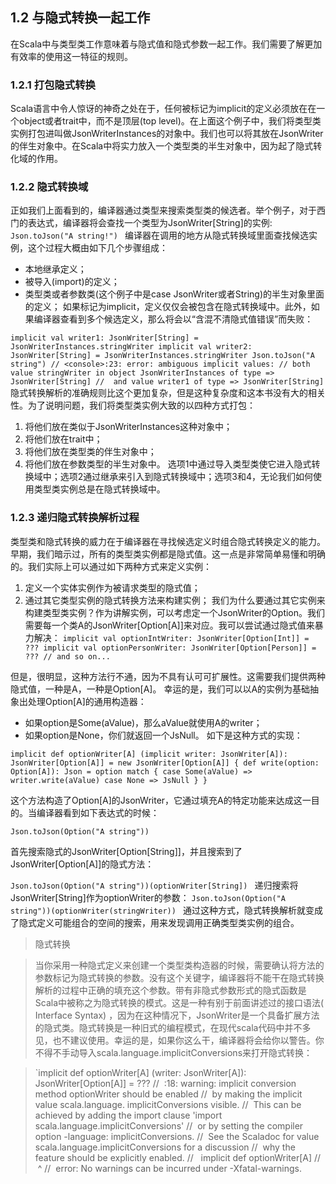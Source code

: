 ## 1.2 与隐式转换一起工作

在Scala中与类型类工作意味着与隐式值和隐式参数一起工作。我们需要了解更加有效率的使用这一特征的规则。

### 1.2.1 打包隐式转换
Scala语言中令人惊讶的神奇之处在于，任何被标记为implicit的定义必须放在在一个object或者trait中，而不是顶层(top level)。在上面这个例子中，我们将类型类实例打包进叫做JsonWriterInstances的对象中。我们也可以将其放在JsonWriter的伴生对象中。在Scala中将实力放入一个类型类的半生对象中，因为起了隐式转化域的作用。
### 1.2.2  隐式转换域
正如我们上面看到的，编译器通过类型来搜索类型类的候选者。举个例子，对于西门的表达式，编译器将会查找一个类型为JsonWriter[String]的实例:
`Json.toJson("A string!")
`
编译器在调用的地方从隐式转换域里面查找候选实例，这个过程大概由如下几个步骤组成：
* 本地继承定义；
* 被导入(import)的定义；
* 类型类或者参数类(这个例子中是case JsonWriter或者String)的半生对象里面的定义；
如果标记为implicit，定义仅仅会被包含在隐式转换域中。此外，如果编译器查看到多个候选定义，那么将会以“含混不清隐式值错误”而失败：

`implicit val writer1: JsonWriter[String] = JsonWriterInstances.stringWriter
implicit val writer2: JsonWriter[String] = JsonWriterInstances.stringWriter
Json.toJson("A string")
// <console>:23: error: ambiguous implicit values:
// both value stringWriter in object JsonWriterInstances of type =>
     JsonWriter[String]
//  and value writer1 of type => JsonWriter[String]`
隐式转换解析的准确规则比这个更加复杂，但是这种复杂度和这本书没有大的相关性。为了说明问题，我们将类型类实例大致的以四种方式打包：
1. 将他们放在类似于JsonWriterInstances这种对象中；
2. 将他们放在trait中；
3. 将他们放在类型类的伴生对象中；
4. 将他们放在参数类型的半生对象中。
选项1中通过导入类型类使它进入隐式转换域中；选项2通过继承来引入到隐式转换域中；选项3和4，无论我们如何使用类型类实例总是在隐式转换域中。

### 1.2.3 递归隐式转换解析过程
类型类和隐式转换的威力在于编译器在寻找候选定义时组合隐式转换定义的能力。早期，我们暗示过，所有的类型类实例都是隐式值。这一点是非常简单易懂和明确的。我们实际上可以通过如下两种方式来定义实例：
1. 定义一个实体实例作为被请求类型的隐式值；
2. 通过其它类型实例的隐式转换方法来构建实例；
我们为什么要通过其它实例来构建类型类实例？作为讲解实例，可以考虑定一个JsonWriter的Option。我们需要每一个类A的JsonWriter[Option[A]]来对应。我可以尝试通过隐式值来暴力解决：
`implicit val optionIntWriter: JsonWriter[Option[Int]] = ???
implicit val optionPersonWriter: JsonWriter[Option[Person]] = ???
// and so on...
`

但是，很明显，这种方法行不通，因为不具有认可可扩展性。这需要我们提供两种隐式值，一种是A，一种是Option[A]。
幸运的是，我们可以以A的实例为基础抽象出处理Option[A]的通用构造器：
+ 如果option是Some(aValue)，那么aValue就使用A的writer；
+ 如果option是None，你们就返回一个JsNull。
如下是这种方式的实现：

`implicit def optionWriter[A]
(implicit writer: JsonWriter[A]): JsonWriter[Option[A]] =
  new JsonWriter[Option[A]] {
    def write(option: Option[A]): Json =
option match {
case Some(aValue) => writer.write(aValue) case None => JsNull
} } `

这个方法构造了Option[A]的JsonWriter，它通过填充A的特定功能来达成这一目的。当编译器看到如下表达式的时候：

`Json.toJson(Option("A string")) `

首先搜索隐式的JsonWriter[Option[String]]，并且搜索到了JsonWriter[Option[A]]的隐式方法：

`Json.toJson(Option("A string"))(optionWriter[String]) `
递归搜索将JsonWriter[String]作为optionWriter的参数：
`Json.toJson(Option("A string"))(optionWriter(stringWriter)) `
通过这种方式，隐式转换解析就变成了隐式定义可能组合的空间的搜索，用来发现调用正确类型类实例的组合。

> 隐式转换

> 当你采用一种隐式定义来创建一个类型类构造器的时候，需要确认将方法的参数标记为隐式转换的参数。没有这个关键字，编译器将不能干在隐式转换解析的过程中正确的填充这个参数。带有非隐式参数形式的隐式函数是Scala中被称之为隐式转换的模式。这是一种有别于前面讲述过的接口语法( Interface Syntax) ，因为在这种情况下，JsonWriter是一个具备扩展方法的隐式类。隐式转换是一种旧式的编程模式，在现代scala代码中并不多见，也不建议使用。幸运的是，如果你这么干，编译器将会给你以警告。你不得不手动导入scala.language.implicitConversions来打开隐式转换：

> `implicit def optionWriter[A]
(writer: JsonWriter[A]): JsonWriter[Option[A]] =
???
	 //  <console>:18: warning: implicit conversion method optionWriter should be enabled
	 //  by making the implicit value scala.language. implicitConversions visible.
	 //  This can be achieved by adding the import clause 'import scala.language.implicitConversions'
	 //  or by setting the compiler option -language: implicitConversions.
	 //  See the Scaladoc for value scala.language.implicitConversions for a discussion
	 //  why the feature should be explicitly enabled.
	 //         implicit def optionWriter[A]
	 //  ^
	 //  error: No warnings can be incurred under -Xfatal-warnings.
